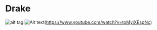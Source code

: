 # Drake
![alt tag](https://i.ytimg.com/vi/OjgBxXNP3gw/hq720.jpg?sqp=-oaymwEcCOgCEMoBSFXyq4qpAw4IARUAAIhCGAFwAcABBg==&rs=AOn4CLCbm_FNmhPfdwQws__nZZJHd46cng)
![Alt text]([https://i.ytimg.com/an_webp/toMyiXEspNc/mqdefault_6s.webp?du=3000&sqp=CLHz3JgG&rs=AOn4CLAmCLlCKta-pPv3qLUaIKkymRYXRQ)(https://www.youtube.com/watch?v=toMyiXEspNc)
